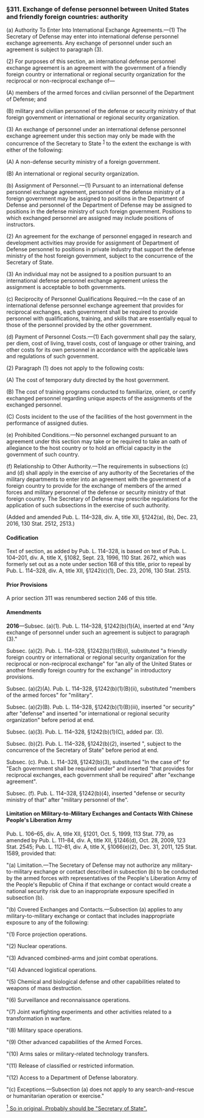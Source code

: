### §311. Exchange of defense personnel between United States and friendly foreign countries: authority ###

(a) Authority To Enter Into International Exchange Agreements.—(1) The Secretary of Defense may enter into international defense personnel exchange agreements. Any exchange of personnel under such an agreement is subject to paragraph (3).

(2) For purposes of this section, an international defense personnel exchange agreement is an agreement with the government of a friendly foreign country or international or regional security organization for the reciprocal or non-reciprocal exchange of—

(A) members of the armed forces and civilian personnel of the Department of Defense; and

(B) military and civilian personnel of the defense or security ministry of that foreign government or international or regional security organization.

(3) An exchange of personnel under an international defense personnel exchange agreement under this section may only be made with the concurrence of the Secretary to State <sup><a href="#311_1_target" name="311_1">1</a></sup> to the extent the exchange is with either of the following:

(A) A non-defense security ministry of a foreign government.

(B) An international or regional security organization.

(b) Assignment of Personnel.—(1) Pursuant to an international defense personnel exchange agreement, personnel of the defense ministry of a foreign government may be assigned to positions in the Department of Defense and personnel of the Department of Defense may be assigned to positions in the defense ministry of such foreign government. Positions to which exchanged personnel are assigned may include positions of instructors.

(2) An agreement for the exchange of personnel engaged in research and development activities may provide for assignment of Department of Defense personnel to positions in private industry that support the defense ministry of the host foreign government, subject to the concurrence of the Secretary of State.

(3) An individual may not be assigned to a position pursuant to an international defense personnel exchange agreement unless the assignment is acceptable to both governments.

(c) Reciprocity of Personnel Qualifications Required.—In the case of an international defense personnel exchange agreement that provides for reciprocal exchanges, each government shall be required to provide personnel with qualifications, training, and skills that are essentially equal to those of the personnel provided by the other government.

(d) Payment of Personnel Costs.—(1) Each government shall pay the salary, per diem, cost of living, travel costs, cost of language or other training, and other costs for its own personnel in accordance with the applicable laws and regulations of such government.

(2) Paragraph (1) does not apply to the following costs:

(A) The cost of temporary duty directed by the host government.

(B) The cost of training programs conducted to familiarize, orient, or certify exchanged personnel regarding unique aspects of the assignments of the exchanged personnel.

(C) Costs incident to the use of the facilities of the host government in the performance of assigned duties.

(e) Prohibited Conditions.—No personnel exchanged pursuant to an agreement under this section may take or be required to take an oath of allegiance to the host country or to hold an official capacity in the government of such country.

(f) Relationship to Other Authority.—The requirements in subsections (c) and (d) shall apply in the exercise of any authority of the Secretaries of the military departments to enter into an agreement with the government of a foreign country to provide for the exchange of members of the armed forces and military personnel of the defense or security ministry of that foreign country. The Secretary of Defense may prescribe regulations for the application of such subsections in the exercise of such authority.

(Added and amended Pub. L. 114–328, div. A, title XII, §1242(a), (b), Dec. 23, 2016, 130 Stat. 2512, 2513.)

#### Codification ####

Text of section, as added by Pub. L. 114–328, is based on text of Pub. L. 104–201, div. A, title X, §1082, Sept. 23, 1996, 110 Stat. 2672, which was formerly set out as a note under section 168 of this title, prior to repeal by Pub. L. 114–328, div. A, title XII, §1242(c)(1), Dec. 23, 2016, 130 Stat. 2513.

#### Prior Provisions ####

A prior section 311 was renumbered section 246 of this title.

#### Amendments ####

**2016**—Subsec. (a)(1). Pub. L. 114–328, §1242(b)(1)(A), inserted at end "Any exchange of personnel under such an agreement is subject to paragraph (3)."

Subsec. (a)(2). Pub. L. 114–328, §1242(b)(1)(B)(i), substituted "a friendly foreign country or international or regional security organization for the reciprocal or non-reciprocal exchange" for "an ally of the United States or another friendly foreign country for the exchange" in introductory provisions.

Subsec. (a)(2)(A). Pub. L. 114–328, §1242(b)(1)(B)(ii), substituted "members of the armed forces" for "military".

Subsec. (a)(2)(B). Pub. L. 114–328, §1242(b)(1)(B)(iii), inserted "or security" after "defense" and inserted "or international or regional security organization" before period at end.

Subsec. (a)(3). Pub. L. 114–328, §1242(b)(1)(C), added par. (3).

Subsec. (b)(2). Pub. L. 114–328, §1242(b)(2), inserted ", subject to the concurrence of the Secretary of State" before period at end.

Subsec. (c). Pub. L. 114–328, §1242(b)(3), substituted "In the case of" for "Each government shall be required under" and inserted "that provides for reciprocal exchanges, each government shall be required" after "exchange agreement".

Subsec. (f). Pub. L. 114–328, §1242(b)(4), inserted "defense or security ministry of that" after "military personnel of the".

#### Limitation on Military-to-Military Exchanges and Contacts With Chinese People's Liberation Army ####

Pub. L. 106–65, div. A, title XII, §1201, Oct. 5, 1999, 113 Stat. 779, as amended by Pub. L. 111–84, div. A, title XII, §1246(d), Oct. 28, 2009, 123 Stat. 2545; Pub. L. 112–81, div. A, title X, §1066(e)(2), Dec. 31, 2011, 125 Stat. 1589, provided that:

"(a) Limitation.—The Secretary of Defense may not authorize any military-to-military exchange or contact described in subsection (b) to be conducted by the armed forces with representatives of the People's Liberation Army of the People's Republic of China if that exchange or contact would create a national security risk due to an inappropriate exposure specified in subsection (b).

"(b) Covered Exchanges and Contacts.—Subsection (a) applies to any military-to-military exchange or contact that includes inappropriate exposure to any of the following:

"(1) Force projection operations.

"(2) Nuclear operations.

"(3) Advanced combined-arms and joint combat operations.

"(4) Advanced logistical operations.

"(5) Chemical and biological defense and other capabilities related to weapons of mass destruction.

"(6) Surveillance and reconnaissance operations.

"(7) Joint warfighting experiments and other activities related to a transformation in warfare.

"(8) Military space operations.

"(9) Other advanced capabilities of the Armed Forces.

"(10) Arms sales or military-related technology transfers.

"(11) Release of classified or restricted information.

"(12) Access to a Department of Defense laboratory.

"(c) Exceptions.—Subsection (a) does not apply to any search-and-rescue or humanitarian operation or exercise."

[<sup>1</sup> So in original. Probably should be "Secretary of State".](#311_1)